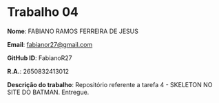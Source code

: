 # Trabalho 04


**Nome**: FABIANO RAMOS FERREIRA DE JESUS

**Email**: fabianor27@gmail.com

**GitHub ID**: FabianoR27

**R.A.**: 2650832413012

**Descrição do trabalho**:
Repositório referente a tarefa 4 - SKELETON NO SITE DO BATMAN. Entregue.